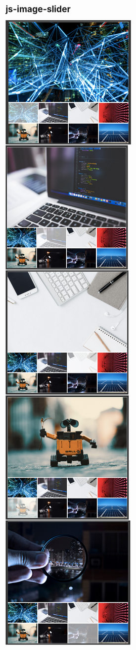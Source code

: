 # js-image-slider

<img src="readme_images/s1.png" height=400>

<img src="readme_images/s2.png" height=400>

<img src="readme_images/s3.png" height=400>

<img src="readme_images/s4.png" height=400>

<img src="readme_images/s5.png" height=400>
